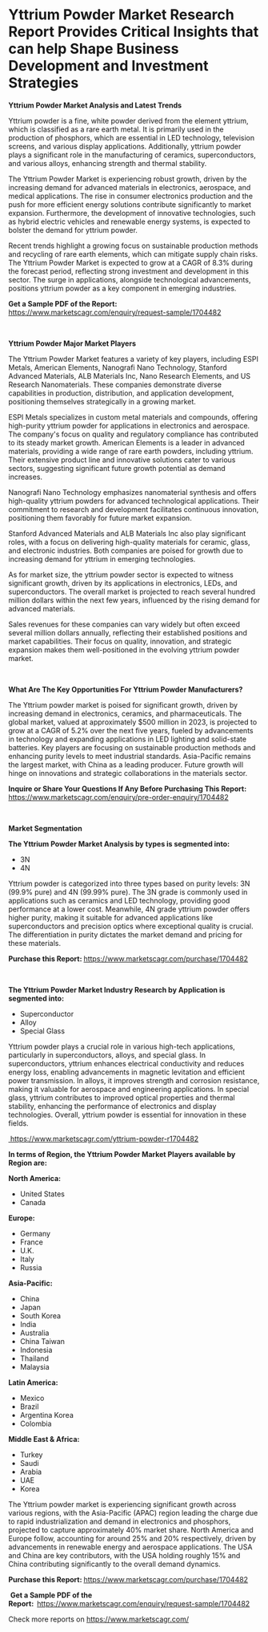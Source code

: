 <p><h1>Yttrium Powder Market Research Report Provides Critical Insights that can help Shape Business Development and Investment Strategies</h1></p><p><strong>Yttrium Powder Market Analysis and Latest Trends</strong></p>
<p><p>Yttrium powder is a fine, white powder derived from the element yttrium, which is classified as a rare earth metal. It is primarily used in the production of phosphors, which are essential in LED technology, television screens, and various display applications. Additionally, yttrium powder plays a significant role in the manufacturing of ceramics, superconductors, and various alloys, enhancing strength and thermal stability.</p><p>The Yttrium Powder Market is experiencing robust growth, driven by the increasing demand for advanced materials in electronics, aerospace, and medical applications. The rise in consumer electronics production and the push for more efficient energy solutions contribute significantly to market expansion. Furthermore, the development of innovative technologies, such as hybrid electric vehicles and renewable energy systems, is expected to bolster the demand for yttrium powder.</p><p>Recent trends highlight a growing focus on sustainable production methods and recycling of rare earth elements, which can mitigate supply chain risks. The Yttrium Powder Market is expected to grow at a CAGR of 8.3% during the forecast period, reflecting strong investment and development in this sector. The surge in applications, alongside technological advancements, positions yttrium powder as a key component in emerging industries.</p></p>
<p><strong>Get a Sample PDF of the Report:&nbsp;</strong> <a href="https://www.marketscagr.com/enquiry/request-sample/1704482?utm_campaign=1166&utm_medium=2&utm_source=Github&utm_content=ia&utm_term=09012025&utm_id=yttrium-powder">https://www.marketscagr.com/enquiry/request-sample/1704482</a></p>
<p>&nbsp;</p>
<p><strong>Yttrium Powder Major Market Players</strong></p>
<p><p>The Yttrium Powder Market features a variety of key players, including ESPI Metals, American Elements, Nanografi Nano Technology, Stanford Advanced Materials, ALB Materials Inc, Nano Research Elements, and US Research Nanomaterials. These companies demonstrate diverse capabilities in production, distribution, and application development, positioning themselves strategically in a growing market.</p><p>ESPI Metals specializes in custom metal materials and compounds, offering high-purity yttrium powder for applications in electronics and aerospace. The company's focus on quality and regulatory compliance has contributed to its steady market growth. American Elements is a leader in advanced materials, providing a wide range of rare earth powders, including yttrium. Their extensive product line and innovative solutions cater to various sectors, suggesting significant future growth potential as demand increases.</p><p>Nanografi Nano Technology emphasizes nanomaterial synthesis and offers high-quality yttrium powders for advanced technological applications. Their commitment to research and development facilitates continuous innovation, positioning them favorably for future market expansion.</p><p>Stanford Advanced Materials and ALB Materials Inc also play significant roles, with a focus on delivering high-quality materials for ceramic, glass, and electronic industries. Both companies are poised for growth due to increasing demand for yttrium in emerging technologies.</p><p>As for market size, the yttrium powder sector is expected to witness significant growth, driven by its applications in electronics, LEDs, and superconductors. The overall market is projected to reach several hundred million dollars within the next few years, influenced by the rising demand for advanced materials.</p><p>Sales revenues for these companies can vary widely but often exceed several million dollars annually, reflecting their established positions and market capabilities. Their focus on quality, innovation, and strategic expansion makes them well-positioned in the evolving yttrium powder market.</p></p>
<p>&nbsp;</p>
<p><strong>What Are The Key Opportunities For Yttrium Powder Manufacturers?</strong></p>
<p><p>The Yttrium powder market is poised for significant growth, driven by increasing demand in electronics, ceramics, and pharmaceuticals. The global market, valued at approximately $500 million in 2023, is projected to grow at a CAGR of 5.2% over the next five years, fueled by advancements in technology and expanding applications in LED lighting and solid-state batteries. Key players are focusing on sustainable production methods and enhancing purity levels to meet industrial standards. Asia-Pacific remains the largest market, with China as a leading producer. Future growth will hinge on innovations and strategic collaborations in the materials sector.</p></p>
<p><strong>Inquire or Share Your Questions If Any Before Purchasing This Report:</strong> <a href="https://www.marketscagr.com/enquiry/pre-order-enquiry/1704482?utm_campaign=1166&utm_medium=2&utm_source=Github&utm_content=ia&utm_term=09012025&utm_id=yttrium-powder">https://www.marketscagr.com/enquiry/pre-order-enquiry/1704482</a></p>
<p>&nbsp;</p>
<p><strong>Market Segmentation</strong></p>
<p><strong>The Yttrium Powder Market Analysis by types is segmented into:</strong></p>
<p><ul><li>3N</li><li>4N</li></ul></p>
<p><p>Yttrium powder is categorized into three types based on purity levels: 3N (99.9% pure) and 4N (99.99% pure). The 3N grade is commonly used in applications such as ceramics and LED technology, providing good performance at a lower cost. Meanwhile, 4N grade yttrium powder offers higher purity, making it suitable for advanced applications like superconductors and precision optics where exceptional quality is crucial. The differentiation in purity dictates the market demand and pricing for these materials.</p></p>
<p><strong>Purchase this Report:&nbsp;</strong><a href="https://www.marketscagr.com/purchase/1704482?utm_campaign=1166&utm_medium=2&utm_source=Github&utm_content=ia&utm_term=09012025&utm_id=yttrium-powder">https://www.marketscagr.com/purchase/1704482</a></p>
<p>&nbsp;</p>
<p><strong>The Yttrium Powder Market Industry Research by Application is segmented into:</strong></p>
<p><ul><li>Superconductor</li><li>Alloy</li><li>Special Glass</li></ul></p>
<p><p>Yttrium powder plays a crucial role in various high-tech applications, particularly in superconductors, alloys, and special glass. In superconductors, yttrium enhances electrical conductivity and reduces energy loss, enabling advancements in magnetic levitation and efficient power transmission. In alloys, it improves strength and corrosion resistance, making it valuable for aerospace and engineering applications. In special glass, yttrium contributes to improved optical properties and thermal stability, enhancing the performance of electronics and display technologies. Overall, yttrium powder is essential for innovation in these fields.</p></p>
<p><a href="https://www.marketscagr.com/yttrium-powder-r1704482?utm_campaign=1166&utm_medium=2&utm_source=Github&utm_content=ia&utm_term=09012025&utm_id=yttrium-powder">&nbsp;https://www.marketscagr.com/yttrium-powder-r1704482</a></p>
<p><strong>In terms of Region, the Yttrium Powder Market Players available by Region are:</strong></p>
<p>
    <p> <strong> North America: </strong>
        <ul>
            <li>United States</li>
            <li>Canada</li>
        </ul>
        </p> 
    <p> <strong> Europe: </strong>
        <ul>
            <li>Germany</li>
            <li>France</li>
            <li>U.K.</li>
            <li>Italy</li>
            <li>Russia</li>
        </ul>
        </p> 
    <p> <strong> Asia-Pacific: </strong>
        <ul>
            <li>China</li>
            <li>Japan</li>
            <li>South Korea</li>
            <li>India</li>
            <li>Australia</li>
            <li>China Taiwan</li>
            <li>Indonesia</li>
            <li>Thailand</li>
            <li>Malaysia</li>
        </ul>
        </p> 
    <p> <strong> Latin America: </strong>
        <ul>
            <li>Mexico</li>
            <li>Brazil</li>
            <li>Argentina Korea</li>
            <li>Colombia</li>
        </ul>
        </p> 
    <p> <strong> Middle East & Africa: </strong>
        <ul>
            <li>Turkey</li>
            <li>Saudi</li>
            <li>Arabia</li>
            <li>UAE</li>
            <li>Korea</li>
        </ul>
    </p>
    </p>
<p><p>The Yttrium powder market is experiencing significant growth across various regions, with the Asia-Pacific (APAC) region leading the charge due to rapid industrialization and demand in electronics and phosphors, projected to capture approximately 40% market share. North America and Europe follow, accounting for around 25% and 20% respectively, driven by advancements in renewable energy and aerospace applications. The USA and China are key contributors, with the USA holding roughly 15% and China contributing significantly to the overall demand dynamics.</p></p>
<p><strong>Purchase this Report: </strong><a href="https://www.marketscagr.com/purchase/1704482?utm_campaign=1166&utm_medium=2&utm_source=Github&utm_content=ia&utm_term=09012025&utm_id=yttrium-powder">https://www.marketscagr.com/purchase/1704482</a></p>
<p>&nbsp;<strong>Get a Sample PDF of the Report:&nbsp;&nbsp;</strong><a href="https://www.marketscagr.com/enquiry/request-sample/1704482?utm_campaign=1166&utm_medium=2&utm_source=Github&utm_content=ia&utm_term=09012025&utm_id=yttrium-powder">https://www.marketscagr.com/enquiry/request-sample/1704482</a></p>
<p><strong></strong></p>
<p>Check more reports on <a href="https://www.marketscagr.com/?utm_campaign=1166&utm_medium=2&utm_source=Github&utm_content=ia&utm_term=09012025&utm_id=yttrium-powder">https://www.marketscagr.com/</a></p>